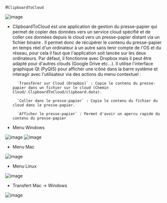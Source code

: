 #`ClipboardToCloud`

![image](https://github.com/diablo76600/ClipboardToCloud/assets/3962168/4c653667-85d3-4e05-bd54-9a7ad8e73c7f)

* ClipboardToCloud est une application de gestion du presse-papier qui permet de copier des données vers un service cloud spécifié et de coller ces données depuis le cloud vers un presse-papier distant via un fichier binaire . Il permet donc de récupérer le contenu du presse-papier en temps réel d'un ordinateur à un autre sans tenir compte de l'OS et du réseau, pour cela il faut que l'application soit lancée sur les deux ordinateurs.
Par défaut, il fonctionne avec Dropbox mais il peut être adapté pour d'autres clouds (Google Drive etc...).
Il utilise l'interface graphique Qt (PyQt5) pour afficher une icône dans la barre système et interagir avec l'utilisateur via des actions du menu contextuel :

        `Transférer sur Cloud (Dropbox)` : Copie le contenu du presse-papier dans un fichier sur le cloud (Chemin Cloud/.ClipboardToCloud/clipboard.data).

        `Coller dans le presse-papier` : Copie le contenu du fichier du cloud dans le presse-papier.

        `Afficher le presse-papier` : Permet d'avoir un apercu rapide du contenu du presse-papier
        


* Menu Windows

![image](https://github.com/diablo76600/ClipboardToCloud/assets/3962168/92b7bac0-2693-48c5-a595-f38048d2e020)
![image](https://github.com/diablo76600/ClipboardToCloud/assets/3962168/975539a6-0647-4e72-b575-a1f0c631b15c)




* Menu Mac

![image](https://github.com/diablo76600/ClipboardToCloud/assets/3962168/14a8aa13-454c-4c5a-bf4e-acf83363f025)




* Menu Linux

![image](https://github.com/diablo76600/ClipboardToCloud/assets/3962168/e254d08b-faef-4c84-be2a-0b70b6ffb22d)




* Transfert Mac -> Windows

![image](https://github.com/diablo76600/ClipboardToCloud/assets/3962168/ca05a9e0-2964-43ec-aefe-8c1a09ebee0b)



